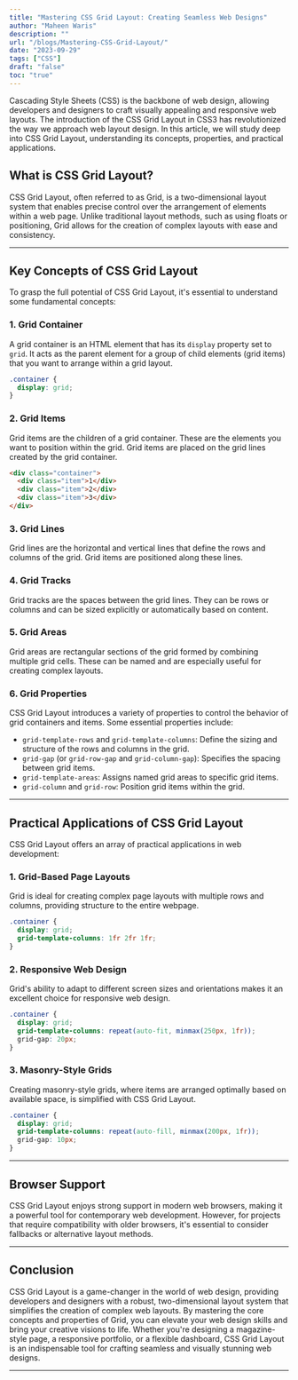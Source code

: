 ```yaml
---
title: "Mastering CSS Grid Layout: Creating Seamless Web Designs"
author: "Maheen Waris"
description: ""
url: "/blogs/Mastering-CSS-Grid-Layout/"
date: "2023-09-29"
tags: ["CSS"]
draft: "false"
toc: "true"
---
```


Cascading Style Sheets (CSS) is the backbone of web design, allowing developers and designers to craft visually appealing and responsive web layouts. The introduction of the CSS Grid Layout in CSS3 has revolutionized the way we approach web layout design. In this article, we will study deep into CSS Grid Layout, understanding its concepts, properties, and practical applications.

## What is CSS Grid Layout?

CSS Grid Layout, often referred to as Grid, is a two-dimensional layout system that enables precise control over the arrangement of elements within a web page. Unlike traditional layout methods, such as using floats or positioning, Grid allows for the creation of complex layouts with ease and consistency.

<hr>

## Key Concepts of CSS Grid Layout

To grasp the full potential of CSS Grid Layout, it's essential to understand some fundamental concepts:

### 1. Grid Container

A grid container is an HTML element that has its `display` property set to `grid`. It acts as the parent element for a group of child elements (grid items) that you want to arrange within a grid layout.

```css
.container {
  display: grid;
}
```

### 2. Grid Items

Grid items are the children of a grid container. These are the elements you want to position within the grid. Grid items are placed on the grid lines created by the grid container.

```html
<div class="container">
  <div class="item">1</div>
  <div class="item">2</div>
  <div class="item">3</div>
</div>
```

### 3. Grid Lines

Grid lines are the horizontal and vertical lines that define the rows and columns of the grid. Grid items are positioned along these lines.

### 4. Grid Tracks

Grid tracks are the spaces between the grid lines. They can be rows or columns and can be sized explicitly or automatically based on content.

### 5. Grid Areas

Grid areas are rectangular sections of the grid formed by combining multiple grid cells. These can be named and are especially useful for creating complex layouts.

### 6. Grid Properties

CSS Grid Layout introduces a variety of properties to control the behavior of grid containers and items. Some essential properties include:

- `grid-template-rows` and `grid-template-columns`: Define the sizing and structure of the rows and columns in the grid.
- `grid-gap` (or `grid-row-gap` and `grid-column-gap`): Specifies the spacing between grid items.
- `grid-template-areas`: Assigns named grid areas to specific grid items.
- `grid-column` and `grid-row`: Position grid items within the grid.

<hr>

## Practical Applications of CSS Grid Layout

CSS Grid Layout offers an array of practical applications in web development:

### 1. Grid-Based Page Layouts

Grid is ideal for creating complex page layouts with multiple rows and columns, providing structure to the entire webpage.

```css
.container {
  display: grid;
  grid-template-columns: 1fr 2fr 1fr;
}
```

### 2. Responsive Web Design

Grid's ability to adapt to different screen sizes and orientations makes it an excellent choice for responsive web design.

```css
.container {
  display: grid;
  grid-template-columns: repeat(auto-fit, minmax(250px, 1fr));
  grid-gap: 20px;
}
```

### 3. Masonry-Style Grids

Creating masonry-style grids, where items are arranged optimally based on available space, is simplified with CSS Grid Layout.

```css
.container {
  display: grid;
  grid-template-columns: repeat(auto-fill, minmax(200px, 1fr));
  grid-gap: 10px;
}
```

<hr>

## Browser Support

CSS Grid Layout enjoys strong support in modern web browsers, making it a powerful tool for contemporary web development. However, for projects that require compatibility with older browsers, it's essential to consider fallbacks or alternative layout methods.

<hr>

## Conclusion

CSS Grid Layout is a game-changer in the world of web design, providing developers and designers with a robust, two-dimensional layout system that simplifies the creation of complex web layouts. By mastering the core concepts and properties of Grid, you can elevate your web design skills and bring your creative visions to life. Whether you're designing a magazine-style page, a responsive portfolio, or a flexible dashboard, CSS Grid Layout is an indispensable tool for crafting seamless and visually stunning web designs.

<script src="https://utteranc.es/client.js"
        repo="maheenwaris/Website"
        issue-term="pathname"
        theme="github-dark"
        crossorigin="anonymous"
        async>
</script>

---
